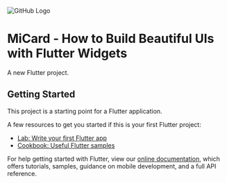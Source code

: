 ![GitHub Logo](https://github.com/haidongNg/mi-card-flutter/blob/main/public/Screenshot_20210823-210758.png?raw=true)
# MiCard - How to Build Beautiful UIs with Flutter Widgets

A new Flutter project.

## Getting Started

This project is a starting point for a Flutter application.

A few resources to get you started if this is your first Flutter project:

- [Lab: Write your first Flutter app](https://flutter.dev/docs/get-started/codelab)
- [Cookbook: Useful Flutter samples](https://flutter.dev/docs/cookbook)

For help getting started with Flutter, view our
[online documentation](https://flutter.dev/docs), which offers tutorials,
samples, guidance on mobile development, and a full API reference.
